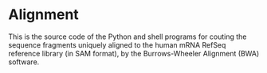 # Alignment

This is the source code of the Python and shell programs for couting the sequence fragments uniquely aligned to the human mRNA RefSeq reference library (in SAM format), by the Burrows-Wheeler Alignment (BWA) software.
